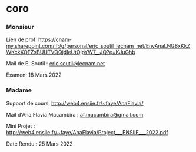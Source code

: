 # coro

### Monsieur 

Lien de prof: https://cnam-my.sharepoint.com/:f:/g/personal/eric_soutil_lecnam_net/EnvAnaLNG8xKkZWKckXOFZsBUUTVQQjdIeUtOjpYW7__JQ?e=KJuGhb 

Mail de E. Soutil : eric.soutil@lecnam.net 

Examen: 18 Mars 2022

### Madame 

Support de cours: http://web4.ensiie.fr/~faye/AnaFlavia/

Mail d'Ana Flavia Macambira : af.macambira@gmail.com

Mini Projet : http://web4.ensiie.fr/~faye/AnaFlavia/Project___ENSIIE___2022.pdf

Date Rendu : 25 Mars 2022 
